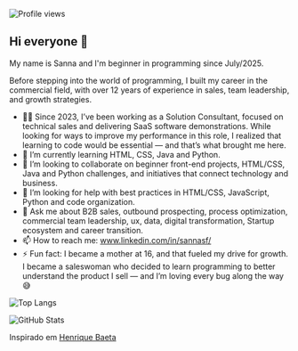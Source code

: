 ![Profile views](https://komarev.com/ghpvc/?username=sannafarias)

## Hi everyone 👋

My name is Sanna and I'm beginner in programming since July/2025. 

Before stepping into the world of programming, I built my career in the commercial field, with over 12 years of experience in sales, team leadership, and growth strategies.

- 👩‍💻 Since 2023, I’ve been working as a Solution Consultant, focused on technical sales and delivering SaaS software demonstrations. While looking for ways to improve my performance in this role, I realized that learning to code would be essential — and that’s what brought me here.
- 🌱 I’m currently learning HTML, CSS, Java and Python.
- 🔭 I’m looking to collaborate on beginner front-end projects, HTML/CSS, Java and Python challenges, and initiatives that connect technology and business.
- 🤔 I’m looking for help with best practices in HTML/CSS, JavaScript, Python and code organization.
- 💬 Ask me about B2B sales, outbound prospecting, process optimization, commercial team leadership, ux, data, digital transformation, Startup ecosystem and career transition.
- 📫 How to reach me: www.linkedin.com/in/sannasf/
- ⚡ Fun fact: I became a mother at 16, and that fueled my drive for growth. I became a saleswoman who decided to learn programming to better understand the product I sell — and I’m loving every bug along the way 😅

![Top Langs](https://github-readme-stats.vercel.app/api/top-langs/?username=sannafarias&layout=compact&theme=dark)

![GitHub Stats](https://github-readme-stats.vercel.app/api?username=sannafarias&show_icons=true&theme=dark)

Inspirado em [Henrique Baeta](https://github.com/HenriqueBaetaLeite)
